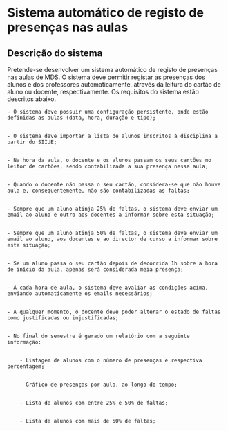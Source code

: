 # Sistema automático de registo de presenças nas aulas
## Descrição do sistema

Pretende-se desenvolver um sistema automático de registo de presenças nas aulas de MDS. O sistema deve permitir registar as presenças dos alunos e dos professores automaticamente, através da leitura do cartão de aluno ou docente, respectivamente. Os requisitos do sistema estão descritos abaixo.



    - O sistema deve possuir uma configuração persistente, onde estão definidas as aulas (data, hora, duração e tipo);


    - O sistema deve importar a lista de alunos inscritos à disciplina a partir do SIIUE;


    - Na hora da aula, o docente e os alunos passam os seus cartões no leitor de cartões, sendo contabilizada a sua presença nessa aula;


    - Quando o docente não passa o seu cartão, considera-se que não houve aula e, consequentemente, não são contabilizadas as faltas;


    - Sempre que um aluno atinja 25% de faltas, o sistema deve enviar um email ao aluno e outro aos docentes a informar sobre esta situação;


    - Sempre que um aluno atinja 50% de faltas, o sistema deve enviar um email ao aluno, aos docentes e ao director de curso a informar sobre esta situação;


    - Se um aluno passa o seu cartão depois de decorrida 1h sobre a hora de início da aula, apenas será considerada meia presença;


    - A cada hora de aula, o sistema deve avaliar as condições acima, enviando automaticamente os emails necessários;


    - A qualquer momento, o docente deve poder alterar o estado de faltas como justificadas ou injustificadas;


    - No final do semestre é gerado um relatório com a seguinte informação:


        - Listagem de alunos com o número de presenças e respectiva percentagem;


        - Gráfico de presenças por aula, ao longo do tempo;


        - Lista de alunos com entre 25% e 50% de faltas;


        - Lista de alunos com mais de 50% de faltas;

